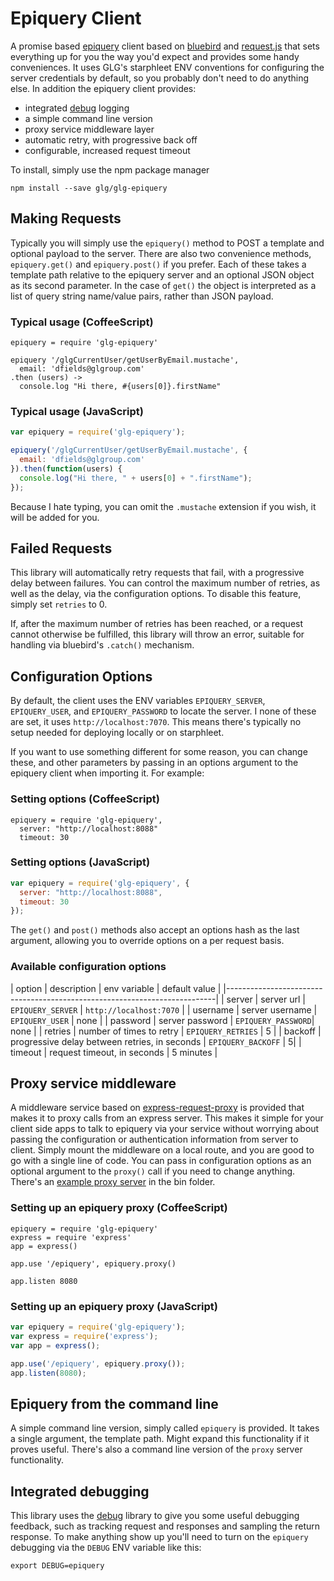 # Epiquery Client

A promise based [epiquery](https://github.com/glg/epiquery) client based on [bluebird](https://github.com/petkaantonov/bluebird/) and [request.js](https://github.com/request/request) that sets everything up for you the way you'd expect and provides some handy conveniences. It uses GLG's starphleet ENV conventions for configuring the server credentials by default, so you probably don't need to do anything else. In addition the epiquery client provides:

 * integrated [debug](https://github.com/visionmedia/debug) logging
 * a simple command line version
 * proxy service middleware layer
 * automatic retry, with progressive back off
 * configurable, increased request timeout
 
 To install, simply use the npm package manager
 
 ```shell
 npm install --save glg/glg-epiquery
 ```

## Making Requests

Typically you will simply use the `epiquery()` method to POST a template and optional payload to the server. There are also two convenience methods, `epiquery.get()` and `epiquery.post()` if you prefer. Each of these takes a template path relative to the epiquery server and an optional JSON object as its second parameter. In the case of `get()` the object is interpreted as a list of query string name/value pairs, rather than JSON payload.

### Typical usage (CoffeeScript)

```coffee-script
epiquery = require 'glg-epiquery'

epiquery '/glgCurrentUser/getUserByEmail.mustache',
  email: 'dfields@glgroup.com'
.then (users) ->
  console.log "Hi there, #{users[0]}.firstName"
```

### Typical usage (JavaScript)

```javascript
var epiquery = require('glg-epiquery');

epiquery('/glgCurrentUser/getUserByEmail.mustache', {
  email: 'dfields@glgroup.com'
}).then(function(users) {
  console.log("Hi there, " + users[0] + ".firstName");
});
```

Because I hate typing, you can omit the `.mustache` extension if you wish, it will be added for you.

## Failed Requests

This library will automatically retry requests that fail, with a progressive delay between failures. You can control the maximum number of retries, as well as the delay, via the configuration options. To disable this feature, simply set `retries` to 0.

If, after the maximum number of retries has been reached, or a request cannot otherwise be fulfilled, this library will throw an error, suitable for handling via bluebird's `.catch()` mechanism.

## Configuration Options

By default, the client uses the ENV variables `EPIQUERY_SERVER`, `EPIQUERY_USER`, and `EPIQUERY_PASSWORD` to locate the server. I none of these are set, it uses `http://localhost:7070`. This means there's typically no setup needed for deploying locally or on starphleet.

If you want to use something different for some reason, you can change these, and other parameters by passing in an options argument to the epiquery client when importing it. For example:

### Setting options (CoffeeScript)

```coffee-script
epiquery = require 'glg-epiquery',
  server: "http://localhost:8088"
  timeout: 30
```

### Setting options (JavaScript)

```javascript
var epiquery = require('glg-epiquery', {
  server: "http://localhost:8088",
  timeout: 30
});
```

The `get()` and `post()` methods also accept an options hash as the last argument, allowing you to override options on a per request basis.

### Available configuration options

| option   | description     | env variable | default value                 |
|---------------------------------------------------------------------------|
| server   | server url      | `EPIQUERY_SERVER`  | `http://localhost:7070` |
| username | server username | `EPIQUERY_USER`    |  none                   |
| password | server password | `EPIQUERY_PASSWORD`|  none                   |
| retries  | number of times to retry | `EPIQUERY_RETRIES` | 5 |
| backoff  | progressive delay between retries, in seconds | `EPIQUERY_BACKOFF` | 5|
| timeout  | request timeout, in seconds | 5 minutes |

## Proxy service middleware

A middleware service based on [express-request-proxy](https://github.com/4front/express-request-proxy) is provided that makes it to proxy calls from an express server. This makes it simple for your client side apps to talk to epiquery via your service without worrying about passing the configuration or authentication information from server to client. Simply mount the middleware on a local route, and you are good to go with a single line of code. You can pass in configuration options as an optional argument to the `proxy()` call if you need to change anything. There's an [example proxy server](bin/proxy.coffee) in the bin folder.

### Setting up an epiquery proxy (CoffeeScript)

```coffee-script
epiquery = require 'glg-epiquery'
express = require 'express'
app = express()

app.use '/epiquery', epiquery.proxy()

app.listen 8080
```

### Setting up an epiquery proxy (JavaScript)

```javascript
var epiquery = require('glg-epiquery');
var express = require('express');
var app = express();

app.use('/epiquery', epiquery.proxy());
app.listen(8080);
```

## Epiquery from the command line

A simple command line version, simply called `epiquery` is provided. It takes a single argument, the template path. Might expand this functionality if it proves useful. There's also a command line version of the `proxy` server functionality.

## Integrated debugging

This library uses the [debug](https://github.com/visionmedia/debug) library to give you some useful debugging feedback, such as tracking request and responses and sampling the return response. To make anything show up you'll need to turn on the `epiquery` debugging via the `DEBUG` ENV variable like this:

```shell
export DEBUG=epiquery
```
